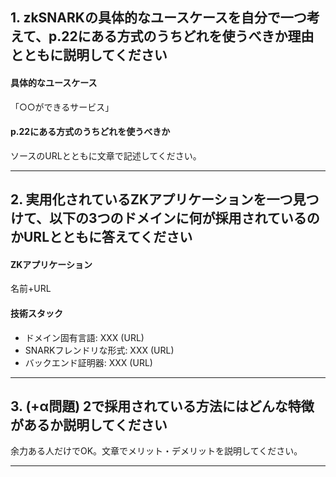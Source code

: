## 1. zkSNARKの具体的なユースケースを自分で一つ考えて、p.22にある方式のうちどれを使うべきか理由とともに説明してください

#### 具体的なユースケース

「○○ができるサービス」

#### p.22にある方式のうちどれを使うべきか

ソースのURLとともに文章で記述してください。

---

## 2. 実用化されているZKアプリケーションを一つ見つけて、以下の3つのドメインに何が採用されているのかURLとともに答えてください

#### ZKアプリケーション

名前+URL

#### 技術スタック

- ドメイン固有言語: XXX (URL)
- SNARKフレンドリな形式: XXX (URL)
- バックエンド証明器: XXX (URL)

---

## 3. (+α問題) 2で採用されている方法にはどんな特徴があるか説明してください

余力ある人だけでOK。文章でメリット・デメリットを説明してください。

---